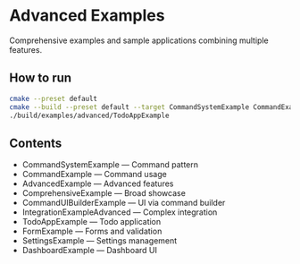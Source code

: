 # Advanced Examples

Comprehensive examples and sample applications combining multiple features.

## How to run

```bash
cmake --preset default
cmake --build --preset default --target CommandSystemExample CommandExample AdvancedExample ComprehensiveExample CommandUIBuilderExample IntegrationExampleAdvanced TodoAppExample FormExample SettingsExample DashboardExample
./build/examples/advanced/TodoAppExample
```

## Contents

- CommandSystemExample — Command pattern
- CommandExample — Command usage
- AdvancedExample — Advanced features
- ComprehensiveExample — Broad showcase
- CommandUIBuilderExample — UI via command builder
- IntegrationExampleAdvanced — Complex integration
- TodoAppExample — Todo application
- FormExample — Forms and validation
- SettingsExample — Settings management
- DashboardExample — Dashboard UI
